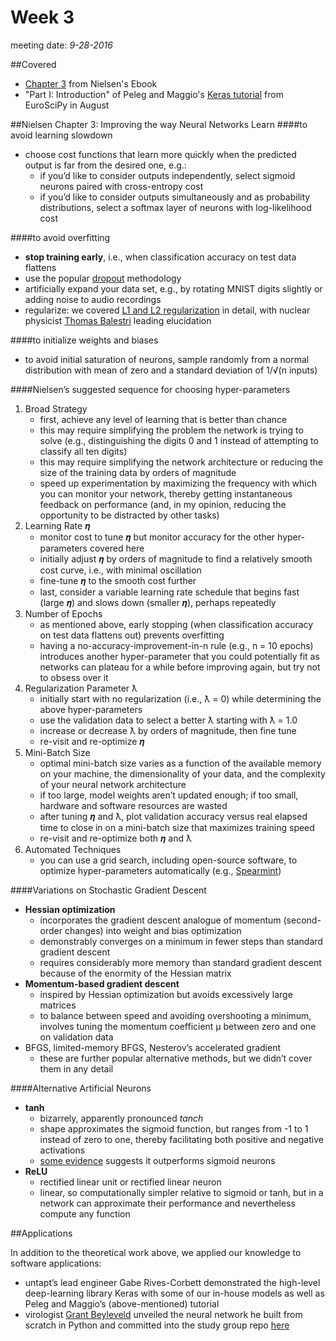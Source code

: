 # Week 3
meeting date: *9-28-2016*

##Covered
- [Chapter 3](http://neuralnetworksanddeeplearning.com/chap3.html) from Nielsen's Ebook
- "Part I: Introduction" of Peleg and Maggio's [Keras tutorial](https://github.com/leriomaggio/deep-learning-keras-euroscipy2016) from EuroSciPy in August

##Nielsen Chapter 3: Improving the way Neural Networks Learn
####to avoid learning slowdown
- choose cost functions that learn more quickly when the predicted output is far from the desired one, e.g.:
	- if you’d like to consider outputs independently, select sigmoid neurons paired with cross-entropy cost
	- if you’d like to consider outputs simultaneously and as probability distributions, select a softmax layer of neurons with log-likelihood cost
	
####to avoid overfitting 
- **stop training early**, i.e., when classification accuracy on test data flattens
- use the popular [dropout](https://www.cs.toronto.edu/~hinton/absps/JMLRdropout.pdf) methodology
- artificially expand your data set, e.g., by rotating MNIST digits slightly or adding noise to audio recordings
- regularize: we covered [L1 and L2 regularization](https://www.quora.com/What-is-the-difference-between-L1-and-L2-regularization) in detail, with nuclear physicist [Thomas Balestri](https://www.linkedin.com/in/thomasbalestri) leading elucidation 

####to initialize weights and biases
- to avoid initial saturation of neurons, sample randomly from a normal         distribution with mean of zero and a standard deviation of 1/√(n inputs)

####Nielsen’s suggested sequence for choosing hyper-parameters
1. Broad Strategy 
	- first, achieve any level of learning that is better than chance
	- this may require simplifying the problem the network is trying to solve (e.g., distinguishing the digits 0 and 1 instead of attempting to classify all ten digits)
	- this may require simplifying the network architecture or reducing the size of the training data by orders of magnitude
	- speed up experimentation by maximizing the frequency with which you can monitor your network, thereby getting instantaneous feedback on performance (and, in my opinion, reducing the opportunity to be distracted by other tasks)
2. Learning Rate 𝜼
	- monitor cost to tune 𝜼 but monitor accuracy for the other hyper-parameters covered here
	- initially adjust 𝜼 by orders of magnitude to find a relatively smooth cost curve, i.e., with minimal oscillation
	- fine-tune 𝜼 to the smooth cost further
	- last, consider a variable learning rate schedule that begins fast (large 𝜼) and slows down (smaller 𝜼), perhaps repeatedly
3. Number of Epochs
	- as mentioned above, early stopping (when classification accuracy on test data flattens out) prevents overfitting
	- having a no-accuracy-improvement-in-n rule (e.g., n = 10 epochs) introduces another hyper-parameter that you could potentially fit as networks can plateau for a while before improving again, but try not to obsess over it
4. Regularization Parameter ƛ
	- initially start with no regularization (i.e., ƛ = 0) while determining the above hyper-parameters
	- use the validation data to select a better ƛ starting with ƛ = 1.0
	- increase or decrease ƛ by orders of magnitude, then fine tune
	- re-visit and re-optimize 𝜼
5. Mini-Batch Size
	- optimal mini-batch size varies as a function of the available memory on your machine, the dimensionality of your data, and the complexity of your neural network architecture
	- if too large, model weights aren’t updated enough; if too small, hardware and software resources are wasted
	- after tuning 𝜼 and ƛ, plot validation accuracy versus real elapsed time to close in on a mini-batch size that maximizes training speed
	- re-visit and re-optimize both 𝜼 and ƛ
6. Automated Techniques
	- you can use a grid search, including open-source software, to optimize hyper-parameters automatically (e.g., [Spearmint](https://github.com/JasperSnoek/spearmint))

####Variations on Stochastic Gradient Descent
- **Hessian optimization**
	- incorporates the gradient descent analogue of momentum (second-order changes) into weight and bias optimization
	- demonstrably converges on a minimum in fewer steps than standard gradient descent
	- requires considerably more memory than standard gradient descent because of the enormity of the Hessian matrix
- **Momentum-based gradient descent**
	- inspired by Hessian optimization but avoids excessively large matrices
	- to balance between speed and avoiding overshooting a minimum, involves tuning the momentum coefficient μ between zero and one on validation data
- BFGS, limited-memory BFGS, Nesterov’s accelerated gradient
	- these are further popular alternative methods, but we didn’t cover them in any detail

####Alternative Artificial Neurons
- **tanh**
	- bizarrely, apparently pronounced *tanch*
	- shape approximates the sigmoid function, but ranges from -1 to 1 instead of zero to one, thereby facilitating both positive and negative activations
	- [some evidence](http://jmlr.org/proceedings/papers/v9/glorot10a/glorot10a.pdf) suggests it outperforms sigmoid neurons
- **ReLU**
	- rectified linear unit or rectified linear neuron
	- linear, so computationally simpler relative to sigmoid or tanh, but in a network can approximate their performance and nevertheless compute any function


##Applications

In addition to the theoretical work above, we applied our knowledge to software applications:

- untapt’s lead engineer Gabe Rives-Corbett demonstrated the high-level deep-learning library Keras with some of our in-house models as well as Peleg and Maggio’s (above-mentioned) tutorial
- virologist [Grant Beyleveld](https://grantbeyleveld.wordpress.com/) unveiled the neural network he built from scratch in Python and committed into the study group repo [here](https://github.com/the-deep-learners/study-group/tree/master/nn-from-scratch)
